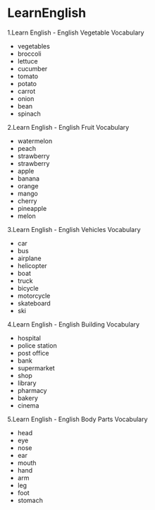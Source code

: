 # LearnEnglish

1.Learn English - English Vegetable Vocabulary
* vegetables
* broccoli
* lettuce
* cucumber
* tomato
* potato
* carrot
* onion
* bean
* spinach

2.Learn English - English Fruit Vocabulary
* watermelon
* peach
* strawberry
* strawberry
* apple
* banana
* orange
* mango
* cherry
* pineapple
* melon

3.Learn English - English Vehicles Vocabulary
* car
* bus
* airplane
* helicopter
* boat
* truck
* bicycle
* motorcycle
* skateboard
* ski

4.Learn English - English Building Vocabulary
* hospital
* police station
* post office
* bank
* supermarket
* shop
* library
* pharmacy
* bakery
* cinema

5.Learn English - English Body Parts Vocabulary
* head 
* eye
* nose
* ear
* mouth
* hand
* arm
* leg
* foot
* stomach
